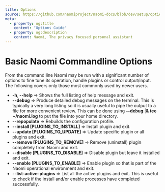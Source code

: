 ```yaml
---
title: Options
source: https://github.com/naomiproject/naomi-docs/blob/dev/setup/options.md
meta:
  - property: og:title
    content: "Options Guide"
  - property: og:description
    content: Naomi, The privacy focused personal assistant
---
```


# Basic Naomi Commandline Options

From the command line Naomi may be run with a significant number of options to fine tune its operation,
handle plugins or control output/input. The following covers only those most commonly
used by newer users.

 - **-h, --help** => Shows the full listing of help message and exit.  
 - **--debug** => Produce detailed debug messages on the terminal. This is typically a very
long listing so it is usually useful to pipe the output to a file for more convenient review.
This can be done using **--debug |& tee  ~/naomi.log** to put the file into your home directory.  
 - **--repopulate** => Rebuilds the configuration profile.  
 - **--install [PLUGINS_TO_INSTALL]** => Install plugin and exit.  
 - **--update [PLUGINS_TO_UPDATE]** => Update specific plugin or all plugins and exit.  
 - **--remove [PLUGINS_TO_REMOVE]** => Remove (uninstall) plugin completely from Naomi and exit.  
 - **--disable [PLUGINS_TO_DISABLE]** => Disable plugin but leave it installed and exit.  
 - **--enable [PLUGINS_TO_ENABLE]** => Enable plugin so that is part of the Naomi operational 
environment and exit.  
 - **--list-active-plugins** => List all the active plugins and exit. This is useful to check
if the install and/or enable processes have completed successfully.  

<DocPreviousVersions/>
<EditPageLink/>
